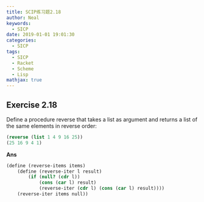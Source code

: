 ```yaml
---
title: SCIP练习题2.18
author: Neal
keywords:
  - SICP
date: 2019-01-01 19:01:30
categories:
  - SICP
tags:
  - SICP
  - Racket
  - Scheme
  - Lisp
mathjax: true
---
```


## Exercise 2.18

Define a procedure reverse that takes a list as argument and returns a list of the same elements in reverse order:

```scheme
(reverse (list 1 4 9 16 25))
(25 16 9 4 1)
```

**Ans**

```scheme
(define (reverse-items items)
    (define (reverse-iter l result)
        (if (null? (cdr l))
            (cons (car l) result)
            (reverse-iter (cdr l) (cons (car l) result))))
    (reverse-iter items null))
```
